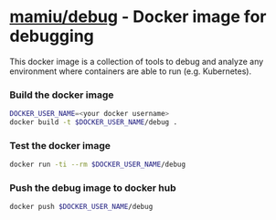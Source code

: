 # [mamiu/debug](https://hub.docker.com/r/mamiu/debug) - Docker image for debugging

This docker image is a collection of tools to debug and analyze any environment where containers are able to run (e.g. Kubernetes).

### Build the docker image

```bash
DOCKER_USER_NAME=<your docker username>
docker build -t $DOCKER_USER_NAME/debug .
```

### Test the docker image

```bash
docker run -ti --rm $DOCKER_USER_NAME/debug
```

### Push the debug image to docker hub

```bash
docker push $DOCKER_USER_NAME/debug
```
